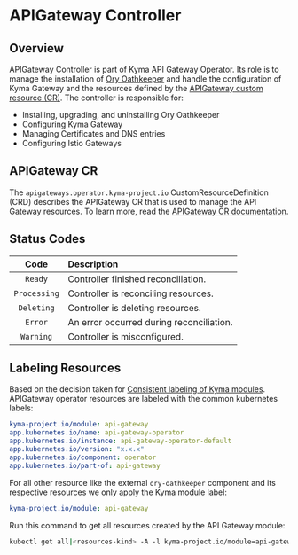 # APIGateway Controller

## Overview

APIGateway Controller is part of Kyma API Gateway Operator. Its role is to manage the installation of [Ory Oathkeeper](https://www.ory.sh/docs/oathkeeper) and handle the configuration of Kyma Gateway and the resources defined by the [APIGateway custom resource (CR)](./custom-resources/apigateway/04-00-apigateway-custom-resource.md). The controller is responsible for:
- Installing, upgrading, and uninstalling Ory Oathkeeper
- Configuring Kyma Gateway
- Managing Certificates and DNS entries
- Configuring Istio Gateways

## APIGateway CR

The `apigateways.operator.kyma-project.io` CustomResourceDefinition (CRD) describes the APIGateway CR that is used to manage the API Gateway resources. To learn more, read the [APIGateway CR documentation](./custom-resources/apigateway/04-00-apigateway-custom-resource.md).

## Status Codes

|     Code     | Description                              |
|:------------:|:-----------------------------------------|
|   `Ready`    | Controller finished reconciliation.      |
| `Processing` | Controller is reconciling resources.     |
|  `Deleting`  | Controller is deleting resources.        |
|   `Error`    | An error occurred during reconciliation. |
|  `Warning`   | Controller is misconfigured.             |

## Labeling Resources

Based on the decision taken for [Consistent labeling of Kyma modules](https://github.com/kyma-project/community/issues/864). APIGateway operator resources are labeled with the common kubernetes labels:

```yaml
kyma-project.io/module: api-gateway
app.kubernetes.io/name: api-gateway-operator
app.kubernetes.io/instance: api-gateway-operator-default
app.kubernetes.io/version: "x.x.x"
app.kubernetes.io/component: operator
app.kubernetes.io/part-of: api-gateway
```

For all other resource like the external `ory-oathkeeper` component and its respective resources we only apply the Kyma module label:

```yaml
kyma-project.io/module: api-gateway
```

Run this command to get all resources created by the API Gateway module:

```bash
kubectl get all|<resources-kind> -A -l kyma-project.io/module=api-gateway
```

